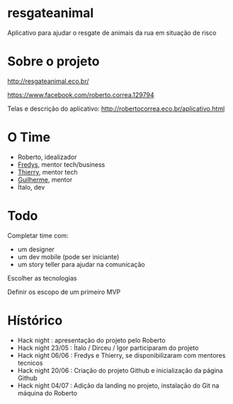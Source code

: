 # resgateanimal
Aplicativo para ajudar o resgate de animais da rua em situação de risco

# Sobre o projeto

http://resgateanimal.eco.br/

https://www.facebook.com/roberto.correa.129794

Telas e descrição do aplicativo: http://robertocorrea.eco.br/aplicativo.html

# O Time

- Roberto, idealizador
- [Fredys](https://github.com/FredySchaible), mentor tech/business 
- [Thierry](https://github.com/thithi32), mentor tech
- [Guilherme](https://github.com/biketrooper), mentor
- Ítalo, dev

# Todo

Completar time com:
- um designer
- um dev mobile (pode ser iniciante)
- um story teller para ajudar na comunicação

Escolher as tecnologias

Definir os escopo de um primeiro MVP

# Hístórico

- Hack night : apresentação do projeto pelo Roberto
- Hack night 23/05 : Ítalo / Dirceu / Igor participaram do projeto
- Hack night 06/06 : Fredys e Thierry, se disponibilizaram com mentores tecnicos
- Hack night 20/06 : Criação do projeto Github e inicialização da página Github
- Hack night 04/07 : Adição da landing no projeto, instalação do Git na máquina do Roberto


